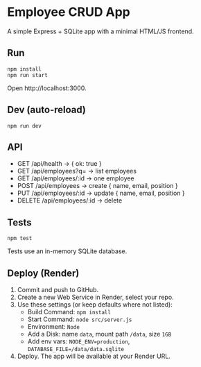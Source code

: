 # Employee CRUD App

A simple Express + SQLite app with a minimal HTML/JS frontend.

## Run

```
npm install
npm run start
```

Open http://localhost:3000.

## Dev (auto-reload)

```
npm run dev
```

## API

- GET /api/health → { ok: true }
- GET /api/employees?q=<name> → list employees
- GET /api/employees/:id → one employee
- POST /api/employees → create { name, email, position }
- PUT /api/employees/:id → update { name, email, position }
- DELETE /api/employees/:id → delete

## Tests

```
npm test
```

Tests use an in-memory SQLite database.

## Deploy (Render)

1. Commit and push to GitHub.
2. Create a new Web Service in Render, select your repo.
3. Use these settings (or keep defaults where not listed):
   - Build Command: `npm install`
   - Start Command: `node src/server.js`
   - Environment: `Node`
   - Add a Disk: name `data`, mount path `/data`, size `1GB`
   - Add env vars: `NODE_ENV=production`, `DATABASE_FILE=/data/data.sqlite`
4. Deploy. The app will be available at your Render URL.
